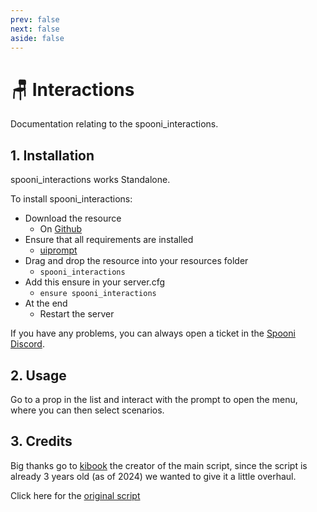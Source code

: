 ```yaml
---
prev: false
next: false
aside: false
---
```


# 🪑 Interactions
Documentation relating to the spooni_interactions.

## 1. Installation
spooni_interactions works Standalone. 

To install spooni_interactions:
- Download the resource
  - On [Github](https://github.com/Emotion06/spooni_interactions)
- Ensure that all requirements are installed
  - [uiprompt](https://github.com/kibook/redm-uiprompt)
- Drag and drop the resource into your resources folder
  - `spooni_interactions`
- Add this ensure in your server.cfg
  - `ensure spooni_interactions`
- At the end
  - Restart the server

If you have any problems, you can always open a ticket in the [Spooni Discord](https://discord.gg/spooni).

## 2. Usage
Go to a prop in the list and interact with the prompt to open the menu, where you can then select scenarios.

## 3. Credits

Big thanks go to [kibook](https://github.com/kibook) the creator of the main script, since the script is already 3 years old (as of 2024) we wanted to give it a little overhaul.

Click here for the [original script](https://github.com/kibook/redm-interactions)